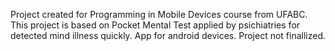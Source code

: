 Project created for Programming in Mobile Devices course from UFABC.
This project is based on Pocket Mental Test applied by psichiatries for detected mind illness quickly.
App for android devices.
Project not finallized.
